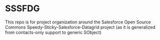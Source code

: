 # SSSFDG
This repo is for project organization around the Salesforce Open Source Commons Speedy-Sticky-Salesforce-Datagrid project (as it is generalized from contacts-only support to generic SObject)

